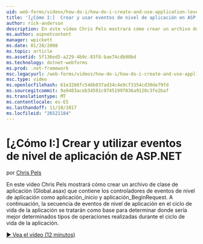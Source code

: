 ```yaml
---
uid: web-forms/videos/how-do-i/how-do-i-create-and-use-application-level-events-in-aspnet
title: '[¿Cómo I:]  Crear y usar eventos de nivel de aplicación en ASP.NET | Documentos de Microsoft'
author: rick-anderson
description: En este vídeo Chris Pels mostrará cómo crear un archivo de clase de aplicación (Global.asax) que contiene los controladores de eventos de nivel de aplicación como Application_S...
ms.author: aspnetcontent
manager: wpickett
ms.date: 01/28/2008
ms.topic: article
ms.assetid: 5f136ed5-a229-4b9c-83f8-bae74cdb98bd
ms.technology: dotnet-webforms
ms.prod: .net-framework
msc.legacyurl: /web-forms/videos/how-do-i/how-do-i-create-and-use-application-level-events-in-aspnet
msc.type: video
ms.openlocfilehash: 61e3266fc546b037ad34c4e9cf3354cd30de79fd
ms.sourcegitcommit: 9a9483aceb34591c97451997036a9120c3fe2baf
ms.translationtype: MT
ms.contentlocale: es-ES
ms.lasthandoff: 11/10/2017
ms.locfileid: "26521184"
---
```

<a name="how-do-i--create-and-use-application-level-events-in-aspnet"></a>[¿Cómo I:]  Crear y utilizar eventos de nivel de aplicación de ASP.NET
====================
por [Chris Pels](https://twitter.com/chrispels)

En este vídeo Chris Pels mostrará cómo crear un archivo de clase de aplicación (Global.asax) que contiene los controladores de eventos de nivel de aplicación como aplicación\_inicio y aplicación\_BeginRequest. A continuación, la secuencia de eventos de nivel de aplicación en el ciclo de vida de la aplicación se tratarán como base para determinar donde sería mejor determinados tipos de operaciones realizadas durante el ciclo de vida de la aplicación.

[&#9654; Vea el vídeo (12 minutos)](https://channel9.msdn.com/Blogs/ASP-NET-Site-Videos/how-do-i-create-and-use-application-level-events-in-aspnet)
